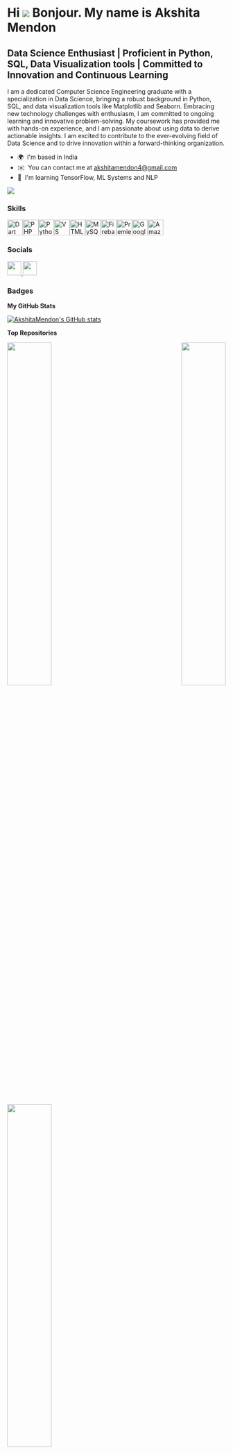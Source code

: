 Hi ![](https://user-images.githubusercontent.com/18350557/176309783-0785949b-9127-417c-8b55-ab5a4333674e.gif) Bonjour. My name is Akshita Mendon
======================================================================================================================================

Data Science Enthusiast | Proficient in Python, SQL, Data Visualization tools | Committed to Innovation and Continuous Learning
-------------------------------------------------------------------------------------------------------------------------------

I am a dedicated Computer Science Engineering graduate with a specialization in Data Science, bringing a robust background in Python, SQL, and data visualization tools like Matplotlib and Seaborn. Embracing new technology challenges with enthusiasm, I am committed to ongoing learning and innovative problem-solving. My coursework has provided me with hands-on experience, and I am passionate about using data to derive actionable insights. I am excited to contribute to the ever-evolving field of Data Science and to drive innovation within a forward-thinking organization.

* 🌍  I'm based in India
* ✉️  You can contact me at [akshitamendon4@gmail.com](mailto:akshitamendon4@gmail.com)
* 🧠  I'm learning TensorFlow, ML Systems and NLP

<a href="https://www.github.com/AkshitaMendon" target="_blank" rel="noreferrer"><img
src="https://img.shields.io/github/followers/AkshitaMendon?logo=github&style=for-the-badge&color=0891b2&labelColor=1c1917" /></a>

### Skills


<p align="left">
<a href="https://dart.dev/" target="_blank" rel="noreferrer"><img src="https://raw.githubusercontent.com/danielcranney/readme-generator/main/public/icons/skills/dart-colored.svg" width="36" height="36" alt="Dart" /></a><a href="https://www.php.net/" target="_blank" rel="noreferrer"><img src="https://raw.githubusercontent.com/danielcranney/readme-generator/main/public/icons/skills/php-colored.svg" width="36" height="36" alt="PHP" /></a><a href="https://www.python.org/" target="_blank" rel="noreferrer"><img src="https://raw.githubusercontent.com/danielcranney/readme-generator/main/public/icons/skills/python-colored.svg" width="36" height="36" alt="Python" /></a><a href="https://code.visualstudio.com/" target="_blank" rel="noreferrer"><img src="https://raw.githubusercontent.com/danielcranney/readme-generator/main/public/icons/skills/visualstudiocode.svg" width="36" height="36" alt="VS Code" /></a><a href="https://developer.mozilla.org/en-US/docs/Glossary/HTML5" target="_blank" rel="noreferrer"><img src="https://raw.githubusercontent.com/danielcranney/readme-generator/main/public/icons/skills/html5-colored.svg" width="36" height="36" alt="HTML5" /></a><a href="https://www.mysql.com/" target="_blank" rel="noreferrer"><img src="https://raw.githubusercontent.com/danielcranney/readme-generator/main/public/icons/skills/mysql-colored.svg" width="36" height="36" alt="MySQL" /></a><a href="https://firebase.google.com/" target="_blank" rel="noreferrer"><img src="https://raw.githubusercontent.com/danielcranney/readme-generator/main/public/icons/skills/firebase-colored.svg" width="36" height="36" alt="Firebase" /></a><a href="https://www.adobe.com/uk/products/premiere.html" target="_blank" rel="noreferrer"><img src="https://raw.githubusercontent.com/danielcranney/readme-generator/main/public/icons/skills/premierepro-colored.svg" width="36" height="36" alt="Premiere Pro" /></a><a href="https://cloud.google.com/" target="_blank" rel="noreferrer"><img src="https://raw.githubusercontent.com/danielcranney/readme-generator/main/public/icons/skills/googlecloud-colored.svg" width="36" height="36" alt="Google Cloud" /></a><a href="https://aws.amazon.com" target="_blank" rel="noreferrer"><img src="https://raw.githubusercontent.com/danielcranney/readme-generator/main/public/icons/skills/aws-colored.svg" width="36" height="36" alt="Amazon Web Services" /></a>
</p>


### Socials

<p align="left"> <a href="https://www.github.com/AkshitaMendon" target="_blank" rel="noreferrer"> <picture> <source media="(prefers-color-scheme: dark)" srcset="https://raw.githubusercontent.com/danielcranney/readme-generator/main/public/icons/socials/github-dark.svg" /> <source media="(prefers-color-scheme: light)" srcset="https://raw.githubusercontent.com/danielcranney/readme-generator/main/public/icons/socials/github.svg" /> <img src="https://raw.githubusercontent.com/danielcranney/readme-generator/main/public/icons/socials/github.svg" width="32" height="32" /> </picture> </a> <a href="https://www.linkedin.com/in/akshita-mendon" target="_blank" rel="noreferrer"> <picture> <source media="(prefers-color-scheme: dark)" srcset="https://raw.githubusercontent.com/danielcranney/readme-generator/main/public/icons/socials/linkedin-dark.svg" /> <source media="(prefers-color-scheme: light)" srcset="https://raw.githubusercontent.com/danielcranney/readme-generator/main/public/icons/socials/linkedin.svg" /> <img src="https://raw.githubusercontent.com/danielcranney/readme-generator/main/public/icons/socials/linkedin.svg" width="32" height="32" /> </picture> </a></p>

### Badges

<b>My GitHub Stats</b>

<a href="http://www.github.com/AkshitaMendon"><img src="https://github-readme-stats.vercel.app/api?username=AkshitaMendon&show_icons=true&hide=&count_private=true&title_color=0891b2&text_color=ffffff&icon_color=0891b2&bg_color=1c1917&hide_border=true&show_icons=true" alt="AkshitaMendon's GitHub stats" /></a>

<b>Top Repositories</b>

<div width="100%" align="center"><a href="https://github.com/AkshitaMendon/RidEzy-CabBooking" align="left"><img align="left" width="45%" src="https://github-readme-stats.vercel.app/api/pin/?username=AkshitaMendon&repo=RidEzy-CabBooking&title_color=0891b2&text_color=ffffff&icon_color=0891b2&bg_color=1c1917&hide_border=true&locale=en" /></a><a href="https://github.com/AkshitaMendon/CustomerSegmentationusingGMM" align="right"><img align="right" width="45%" src="https://github-readme-stats.vercel.app/api/pin/?username=AkshitaMendon&repo=CustomerSegmentationusingGMM&title_color=0891b2&text_color=ffffff&icon_color=0891b2&bg_color=1c1917&hide_border=true&locale=en" /></a></div>

<div width="100%" align="center"><a href="https://github.com/AkshitaMendon/MLModel" align="left"><img align="left" width="45%" src="https://github-readme-stats.vercel.app/api/pin/?username=AkshitaMendon&repo=MLModel&title_color=0891b2&text_color=ffffff&icon_color=0891b2&bg_color=1c1917&hide_border=true&locale=en" /></a></div>
